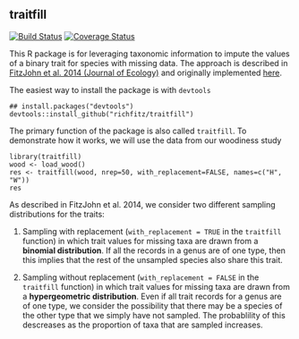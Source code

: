 ## traitfill

[![Build Status](https://travis-ci.org/richfitz/traitfill.png?branch=master)](https://travis-ci.org/richfitz/traitfill)
[![Coverage Status](https://coveralls.io/repos/richfitz/traitfill/badge.svg?branch=master)](https://coveralls.io/r/richfitz/traitfill?branch=master)

This R package is for leveraging taxonomic information to impute the values of a binary trait for species with missing data. The approach is described in [FitzJohn et al. 2014 (Journal of Ecology)](http://onlinelibrary.wiley.com/doi/10.1111/1365-2745.12260/full) and originally implemented [here](https://github.com/richfitz/wood).

The easiest way to install the package is with `devtools`
``` 
## install.packages("devtools")
devtools::install_github("richfitz/traitfill")
```

The primary function of the package is also called `traitfill`. To demonstrate how it works, we will use the data from our woodiness study
```
library(traitfill)
wood <- load_wood()
res <- traitfill(wood, nrep=50, with_replacement=FALSE, names=c("H", "W"))
res
```

As described in FitzJohn et al. 2014, we consider two different sampling distributions for the traits:

1. Sampling with replacement (`with_replacement = TRUE` in the `traitfill` function) in which trait values for missing taxa are drawn from a **binomial distribution**. If all the records in a genus are of one type, then this implies that the rest of the unsampled species also share this trait.

2. Sampling without replacement (`with_replacement = FALSE` in the `traitfill` function) in which trait values for missing taxa are drawn from a **hypergeometric distribution**. Even if all trait records for a genus are of one type, we consider the possibility that there may be a species of the other type that we simply have not sampled. The probablility of this descreases as the proportion of taxa that are sampled increases.

